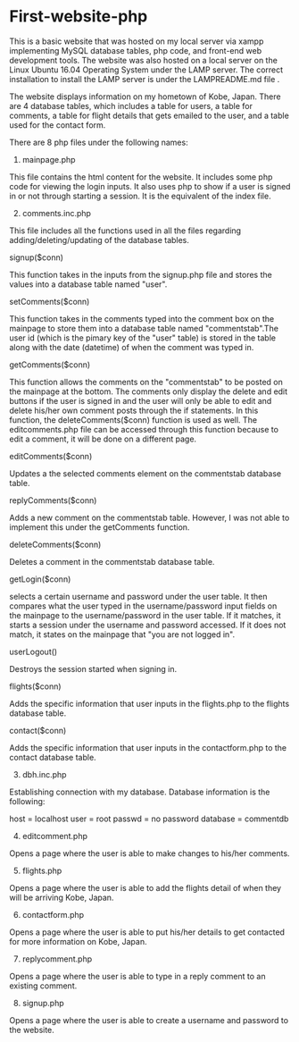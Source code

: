# First-website-php
This is a basic website that was hosted on my local server via xampp implementing MySQL database tables, php code, and front-end web development tools. The website was also hosted on a local server on the Linux Ubuntu 16.04 Operating System under the LAMP server. The correct installation to install the LAMP server is under the LAMPREADME.md file . 

The website displays information on my hometown of Kobe, Japan. There are 4 database tables, which includes a table for users, a table for comments, a table for flight details that gets emailed to the user, and a table used for the contact form.

There are 8 php files under the following names:
1. mainpage.php

This file contains the html content for the website. It includes some php code for viewing the login inputs. It also uses php to show if a user is signed in or not through starting a session. It is the equivalent of the index file. 

2. comments.inc.php

This file includes all the functions used in all the files regarding adding/deleting/updating of the database tables.

signup($conn)

This function takes in the inputs from the signup.php file and stores the values into a database table named "user".

setComments($conn)

This function takes in the comments typed into the comment box on the mainpage to store them into a database table named "commentstab".The user id (which is the pimary key of the "user" table) is stored in the table along with the date (datetime) of when the comment was typed in. 

getComments($conn)

This function allows the comments on the "commentstab" to be posted on the mainpage at the bottom. The comments only display the delete and edit buttons if the user is signed in and the user will only be able to edit and delete his/her own comment posts through the if statements. In this function, the deleteComments($conn) function is used as well. The editcomments.php file can be accessed through this function because to edit a comment, it will be done on a different page. 

editComments($conn)

Updates a the selected comments element on the commentstab database table. 

replyComments($conn)

Adds a new comment on the commentstab table. However, I was not able to implement this under the getComments function. 

deleteComments($conn)

Deletes a comment in the commentstab database table. 

getLogin($conn)

selects a certain username and password under the user table. It then compares what the user typed in the username/password input fields on the mainpage to the username/password in the user table. If it matches, it starts a session under the username and password accessed. If it does not match, it states on the mainpage that "you are not logged in".

userLogout()

Destroys the session started when signing in. 

flights($conn)

Adds the specific information that user inputs in the flights.php to the flights database table. 

contact($conn)

Adds the specific information that user inputs in the contactform.php to the contact database table. 

3. dbh.inc.php

Establishing connection with my database. Database information is the following: 

  host = localhost
	user = root
	passwd = no password
	database = commentdb

4. editcomment.php

Opens a page where the user is able to make changes to his/her comments. 

5. flights.php

Opens a page where the user is able to add the flights detail of when they will be arriving Kobe, Japan. 

6. contactform.php

Opens a page where the user is able to put his/her details to get contacted for more information on Kobe, Japan. 

7. replycomment.php

Opens a page where the user is able to type in a reply comment to an existing comment. 

8. signup.php

Opens a page where the user is able to create a username and password to the website. 
